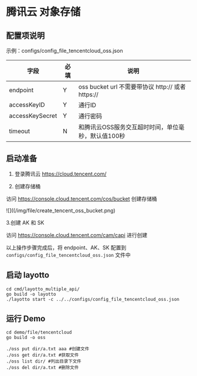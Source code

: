 # 腾讯云 对象存储

## 配置项说明

示例：configs/config_file_tencentcloud_oss.json

| 字段 | 必填  | 说明                                        |
| --- |-----|-------------------------------------------|
| endpoint | Y   | oss bucket url 不需要带协议 http:// 或者 https:// |
| accessKeyID | Y   | 通行ID                                      |
| accessKeySecret | Y   | 通行密码                                      |
| timeout | N   | 和腾讯云OSS服务交互超时时间，单位毫秒，默认值100秒              |

## 启动准备

1. 登录腾讯云 https://cloud.tencent.com/

2. 创建存储桶

访问 https://console.cloud.tencent.com/cos/bucket 创建存储桶

![]((/img/file/create_tencent_oss_bucket.png)

3.创建 AK 和 SK

访问 https://console.cloud.tencent.com/cam/capi 进行创建

以上操作步骤完成后，将 endpoint、AK、SK 配置到 `configs/config_file_tencentcloud_oss.json` 文件中

## 启动 layotto

````shell
cd cmd/layotto_multiple_api/
go build -o layotto
./layotto start -c ../../configs/config_file_tencentcloud_oss.json
````

## 运行 Demo

````shell
cd demo/file/tencentcloud
go build -o oss

./oss put dir/a.txt aaa #创建文件
./oss get dir/a.txt #获取文件
./oss list dir/ #列出目录下文件
./oss del dir/a.txt #删除文件
````